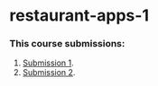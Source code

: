 # restaurant-apps-1

### This course submissions:
1. [Submission 1](https://github.com/dionisiusjovan/restaurant-apps-1).
2. [Submission 2]().
